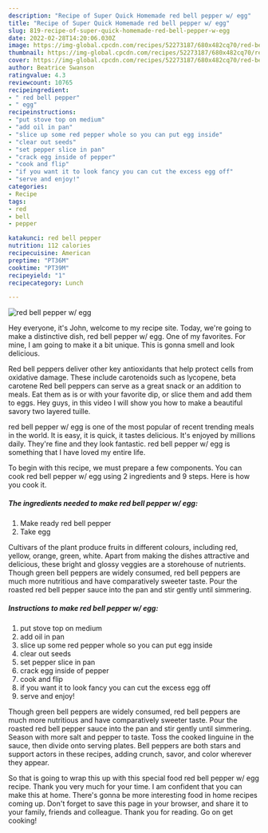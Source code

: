 ```yaml
---
description: "Recipe of Super Quick Homemade red bell pepper w/ egg"
title: "Recipe of Super Quick Homemade red bell pepper w/ egg"
slug: 819-recipe-of-super-quick-homemade-red-bell-pepper-w-egg
date: 2022-02-28T14:20:06.030Z
image: https://img-global.cpcdn.com/recipes/52273187/680x482cq70/red-bell-pepper-w-egg-recipe-main-photo.jpg
thumbnail: https://img-global.cpcdn.com/recipes/52273187/680x482cq70/red-bell-pepper-w-egg-recipe-main-photo.jpg
cover: https://img-global.cpcdn.com/recipes/52273187/680x482cq70/red-bell-pepper-w-egg-recipe-main-photo.jpg
author: Beatrice Swanson
ratingvalue: 4.3
reviewcount: 10765
recipeingredient:
- " red bell pepper"
- " egg"
recipeinstructions:
- "put stove top on medium"
- "add oil in pan"
- "slice up some red pepper whole so you can put egg inside"
- "clear out seeds"
- "set pepper slice in pan"
- "crack egg inside of pepper"
- "cook and flip"
- "if you want it to look fancy you can cut the excess egg off"
- "serve and enjoy!"
categories:
- Recipe
tags:
- red
- bell
- pepper

katakunci: red bell pepper 
nutrition: 112 calories
recipecuisine: American
preptime: "PT36M"
cooktime: "PT39M"
recipeyield: "1"
recipecategory: Lunch

---
```



![red bell pepper w/ egg](https://img-global.cpcdn.com/recipes/52273187/680x482cq70/red-bell-pepper-w-egg-recipe-main-photo.jpg)

Hey everyone, it's John, welcome to my recipe site. Today, we're going to make a distinctive dish, red bell pepper w/ egg. One of my favorites. For mine, I am going to make it a bit unique. This is gonna smell and look delicious.

Red bell peppers deliver other key antioxidants that help protect cells from oxidative damage. These include carotenoids such as lycopene, beta carotene Red bell peppers can serve as a great snack or an addition to meals. Eat them as is or with your favorite dip, or slice them and add them to eggs. Hey guys, in this video I will show you how to make a beautiful savory two layered tuille.

red bell pepper w/ egg is one of the most popular of recent trending meals in the world. It is easy, it is quick, it tastes delicious. It's enjoyed by millions daily. They're fine and they look fantastic. red bell pepper w/ egg is something that I have loved my entire life.


To begin with this recipe, we must prepare a few components. You can cook red bell pepper w/ egg using 2 ingredients and 9 steps. Here is how you cook it.

<!--inarticleads1-->

##### The ingredients needed to make red bell pepper w/ egg:

1. Make ready  red bell pepper
1. Take  egg


Cultivars of the plant produce fruits in different colours, including red, yellow, orange, green, white. Apart from making the dishes attractive and delicious, these bright and glossy veggies are a storehouse of nutrients. Though green bell peppers are widely consumed, red bell peppers are much more nutritious and have comparatively sweeter taste. Pour the roasted red bell pepper sauce into the pan and stir gently until simmering. 

<!--inarticleads2-->

##### Instructions to make red bell pepper w/ egg:

1. put stove top on medium
1. add oil in pan
1. slice up some red pepper whole so you can put egg inside
1. clear out seeds
1. set pepper slice in pan
1. crack egg inside of pepper
1. cook and flip
1. if you want it to look fancy you can cut the excess egg off
1. serve and enjoy!


Though green bell peppers are widely consumed, red bell peppers are much more nutritious and have comparatively sweeter taste. Pour the roasted red bell pepper sauce into the pan and stir gently until simmering. Season with more salt and pepper to taste. Toss the cooked linguine in the sauce, then divide onto serving plates. Bell peppers are both stars and support actors in these recipes, adding crunch, savor, and color wherever they appear. 

So that is going to wrap this up with this special food red bell pepper w/ egg recipe. Thank you very much for your time. I am confident that you can make this at home. There's gonna be more interesting food in home recipes coming up. Don't forget to save this page in your browser, and share it to your family, friends and colleague. Thank you for reading. Go on get cooking!
